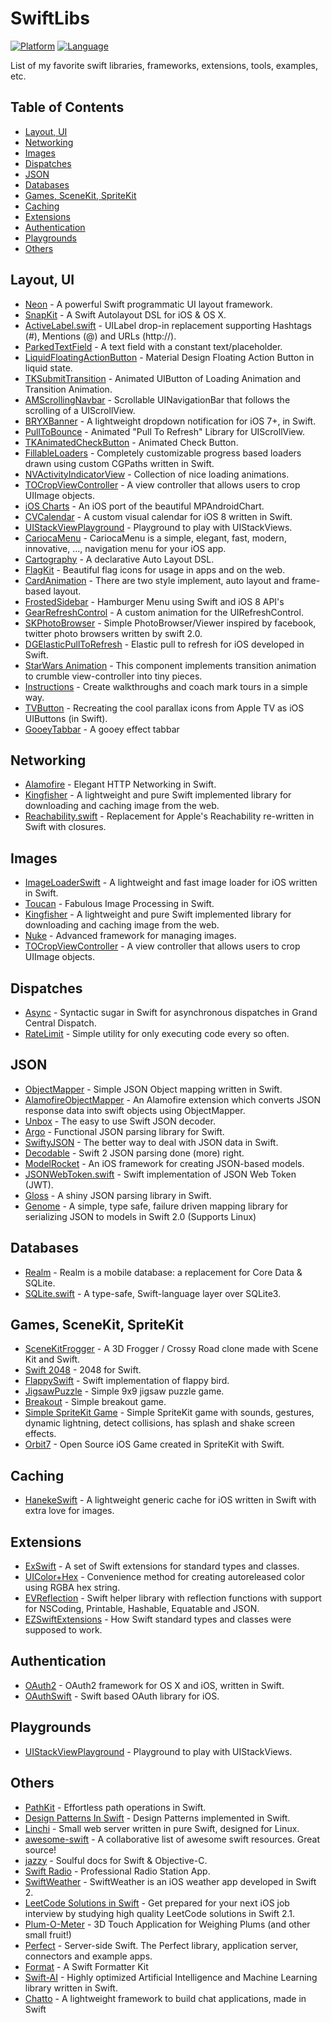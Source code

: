 # SwiftLibs

[![Platform](http://img.shields.io/badge/platform-ios-blue.svg?style=flat)](https://developer.apple.com/iphone/index.action)
[![Language](http://img.shields.io/badge/language-swift-brightgreen.svg?style=flat)](https://developer.apple.com/swift)

List of my favorite swift libraries, frameworks, extensions, tools, examples, etc.

## Table of Contents
* [Layout, UI](#layout-ui)
* [Networking](#networking)
* [Images](#images)
* [Dispatches](#dispatches)
* [JSON](#json)
* [Databases](#databases)
* [Games, SceneKit, SpriteKit](#games-scenekit-spritekit)
* [Caching](#caching)
* [Extensions](#extensions)
* [Authentication](#authentication)
* [Playgrounds](#playgrounds)
* [Others](#others)


## Layout, UI

* [Neon](https://github.com/mamaral/Neon) - A powerful Swift programmatic UI layout framework.
* [SnapKit](https://github.com/SnapKit/SnapKit) - A Swift Autolayout DSL for iOS & OS X.
* [ActiveLabel.swift](https://github.com/optonaut/ActiveLabel.swift) - UILabel drop-in replacement supporting Hashtags (#), Mentions (@) and URLs (http://).
* [ParkedTextField](https://github.com/gmertk/ParkedTextField) - A text field with a constant text/placeholder.
* [LiquidFloatingActionButton](https://github.com/yoavlt/LiquidFloatingActionButton) - Material Design Floating Action Button in liquid state.
* [TKSubmitTransition](https://github.com/entotsu/TKSubmitTransition) - Animated UIButton of Loading Animation and Transition Animation.
* [AMScrollingNavbar](https://github.com/andreamazz/AMScrollingNavbar) - Scrollable UINavigationBar that follows the scrolling of a UIScrollView.
* [BRYXBanner](https://github.com/bryx-inc/BRYXBanner) - A lightweight dropdown notification for iOS 7+, in Swift.
* [PullToBounce](https://github.com/entotsu/PullToBounce) - Animated "Pull To Refresh" Library for UIScrollView.
* [TKAnimatedCheckButton](https://github.com/entotsu/TKAnimatedCheckButton) - Animated Check Button.
* [FillableLoaders](https://github.com/poolqf/FillableLoaders) - Completely customizable progress based loaders drawn using custom CGPaths written in Swift.
* [NVActivityIndicatorView](https://github.com/ninjaprox/NVActivityIndicatorView) - Collection of nice loading animations.
* [TOCropViewController](https://github.com/TimOliver/TOCropViewController) - A view controller that allows users to crop UIImage objects.
* [iOS Charts](https://github.com/danielgindi/ios-charts) - An iOS port of the beautiful MPAndroidChart.
* [CVCalendar](https://github.com/Mozharovsky/CVCalendar) - A custom visual calendar for iOS 8 written in Swift.
* [UIStackViewPlayground](https://github.com/dasdom/UIStackViewPlayground) - Playground to play with UIStackViews.
* [CariocaMenu](https://github.com/arn00s/cariocamenu) - CariocaMenu is a simple, elegant, fast, modern, innovative, ..., navigation menu for your iOS app.
* [Cartography](https://github.com/robb/Cartography) - A declarative Auto Layout DSL.
* [FlagKit](https://github.com/madebybowtie/FlagKit) - Beautiful flag icons for usage in apps and on the web.
* [CardAnimation](https://github.com/seedante/CardAnimation) - There are two style implement, auto layout and frame-based layout.
* [FrostedSidebar](https://github.com/edekhayser/FrostedSidebar) - Hamburger Menu using Swift and iOS 8 API's
* [GearRefreshControl](https://github.com/andreamazz/GearRefreshControl) - A custom animation for the UIRefreshControl.
* [SKPhotoBrowser](https://github.com/suzuki-0000/SKPhotoBrowser) - Simple PhotoBrowser/Viewer inspired by facebook, twitter photo browsers written by swift 2.0.
* [DGElasticPullToRefresh](https://github.com/gontovnik/DGElasticPullToRefresh) - Elastic pull to refresh for iOS developed in Swift.
* [StarWars Animation](https://github.com/Yalantis/StarWars.iOS) - This component implements transition animation to crumble view-controller into tiny pieces.
* [Instructions](https://github.com/ephread/Instructions) - Create walkthroughs and coach mark tours in a simple way.
* [TVButton](https://github.com/marmelroy/TVButton) - Recreating the cool parallax icons from Apple TV as iOS UIButtons (in Swift).
* [GooeyTabbar](https://github.com/KittenYang/GooeyTabbar) - A gooey effect tabbar

## Networking

* [Alamofire](https://github.com/Alamofire/Alamofire) - Elegant HTTP Networking in Swift.
* [Kingfisher](https://github.com/onevcat/Kingfisher) - A lightweight and pure Swift implemented library for downloading and caching image from the web.
* [Reachability.swift](https://github.com/ashleymills/Reachability.swift) - Replacement for Apple's Reachability re-written in Swift with closures.

## Images

* [ImageLoaderSwift](https://github.com/hirohisa/ImageLoaderSwift) - A lightweight and fast image loader for iOS written in Swift.
* [Toucan](https://github.com/gavinbunney/Toucan) - Fabulous Image Processing in Swift.
* [Kingfisher](https://github.com/onevcat/Kingfisher) - A lightweight and pure Swift implemented library for downloading and caching image from the web.
* [Nuke](https://github.com/kean/Nuke) - Advanced framework for managing images.
* [TOCropViewController](https://github.com/TimOliver/TOCropViewController) - A view controller that allows users to crop UIImage objects.

## Dispatches

* [Async](https://github.com/duemunk/Async) - Syntactic sugar in Swift for asynchronous dispatches in Grand Central Dispatch.
* [RateLimit](https://github.com/soffes/RateLimit) - Simple utility for only executing code every so often.

## JSON

* [ObjectMapper](https://github.com/Hearst-DD/ObjectMapper) - Simple JSON Object mapping written in Swift.
* [AlamofireObjectMapper](https://github.com/tristanhimmelman/AlamofireObjectMapper) - An Alamofire extension which converts JSON response data into swift objects using ObjectMapper.
* [Unbox](https://github.com/JohnSundell/Unbox) - The easy to use Swift JSON decoder.
* [Argo](https://github.com/thoughtbot/Argo) - Functional JSON parsing library for Swift.
* [SwiftyJSON](https://github.com/SwiftyJSON/SwiftyJSON) - The better way to deal with JSON data in Swift.
* [Decodable](https://github.com/Anviking/Decodable) - Swift 2 JSON parsing done (more) right.
* [ModelRocket](https://github.com/ovenbits/ModelRocket) - An iOS framework for creating JSON-based models.
* [JSONWebToken.swift](https://github.com/kylef/JSONWebToken.swift) - Swift implementation of JSON Web Token (JWT).
* [Gloss](https://github.com/hkellaway/Gloss) - A shiny JSON parsing library in Swift.
* [Genome](https://github.com/LoganWright/Genome) - A simple, type safe, failure driven mapping library for serializing JSON to models in Swift 2.0 (Supports Linux)

## Databases

* [Realm](https://github.com/realm/realm-cocoa) - Realm is a mobile database: a replacement for Core Data & SQLite.
* [SQLite.swift](https://github.com/stephencelis/SQLite.swift) - A type-safe, Swift-language layer over SQLite3.

## Games, SceneKit, SpriteKit

* [SceneKitFrogger](https://github.com/devindazzle/SceneKitFrogger) - A 3D Frogger / Crossy Road clone made with Scene Kit and Swift.
* [Swift 2048](https://github.com/austinzheng/swift-2048) - 2048 for Swift.
* [FlappySwift](https://github.com/fullstackio/FlappySwift) - Swift implementation of flappy bird.
* [JigsawPuzzle](https://github.com/nealCeffrey/JigsawPuzzle) - Simple 9x9 jigsaw puzzle game.
* [Breakout](https://github.com/nealCeffrey/Breakout) - Simple breakout game.
* [Simple SpriteKit Game](https://github.com/mihailt/simple-sprite-kit-game) - Simple SpriteKit game with sounds, gestures, dynamic lightning, detect collisions, has splash and shake screen effects.
* [Orbit7](https://github.com/Mav3r1ck/Orbit7) - Open Source iOS Game created in SpriteKit with Swift.

## Caching

* [HanekeSwift](https://github.com/Haneke/HanekeSwift) - A lightweight generic cache for iOS written in Swift with extra love for images.

## Extensions

* [ExSwift](https://github.com/pNre/ExSwift) - A set of Swift extensions for standard types and classes.
* [UIColor+Hex](https://github.com/yeahdongcn/UIColor-Hex-Swift) - Convenience method for creating autoreleased color using RGBA hex string.
* [EVReflection](https://github.com/evermeer/EVReflection) - Swift helper library with reflection functions with support for NSCoding, Printable, Hashable, Equatable and JSON.
* [EZSwiftExtensions](https://github.com/goktugyil/EZSwiftExtensions) - How Swift standard types and classes were supposed to work.

## Authentication

* [OAuth2](https://github.com/p2/OAuth2) - OAuth2 framework for OS X and iOS, written in Swift.
* [OAuthSwift](https://github.com/dongri/OAuthSwift) - Swift based OAuth library for iOS.

## Playgrounds

* [UIStackViewPlayground](https://github.com/dasdom/UIStackViewPlayground) - Playground to play with UIStackViews.

## Others

* [PathKit](https://github.com/kylef/PathKit) - Effortless path operations in Swift.
* [Design Patterns In Swift](https://github.com/ochococo/Design-Patterns-In-Swift) - Design Patterns implemented in Swift.
* [Linchi](https://github.com/loiclec/Linchi) - Small web server written in pure Swift, designed for Linux.
* [awesome-swift](https://github.com/matteocrippa/awesome-swift) - A collaborative list of awesome swift resources. Great source!
* [jazzy](https://github.com/realm/jazzy) - Soulful docs for Swift & Objective-C.
* [Swift Radio](https://github.com/swiftcodex/Swift-Radio-Pro) - Professional Radio Station App.
* [SwiftWeather](https://github.com/JakeLin/SwiftWeather) - SwiftWeather is an iOS weather app developed in Swift 2.
* [LeetCode Solutions in Swift](https://github.com/diwu/LeetCode-Solutions-in-Swift) - Get prepared for your next iOS job interview by studying high quality LeetCode solutions in Swift 2.1.
* [Plum-O-Meter](https://github.com/FlexMonkey/Plum-O-Meter) - 3D Touch Application for Weighing Plums (and other small fruit!)
* [Perfect](https://github.com/PerfectlySoft/Perfect) - Server-side Swift. The Perfect library, application server, connectors and example apps.
* [Format](https://github.com/marmelroy/Format) - A Swift Formatter Kit
* [Swift-AI](https://github.com/collinhundley/Swift-AI) - Highly optimized Artificial Intelligence and Machine Learning library written in Swift.
* [Chatto](https://github.com/badoo/Chatto) - A lightweight framework to build chat applications, made in Swift
